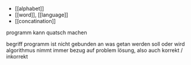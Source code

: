 
- [[alphabet]]
- [[word]], [[language]]
- [[concatination]]


programm kann quatsch machen


begriff programm ist nicht gebunden an was getan werden soll oder wird
algorithmus nimmt immer bezug auf problem lösung, also auch korrekt / inkorrekt
